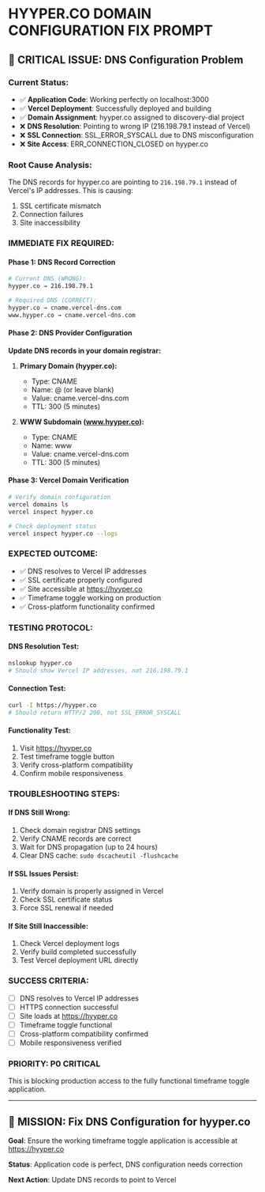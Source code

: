 # HYYPER.CO DOMAIN CONFIGURATION FIX PROMPT

## 🚨 CRITICAL ISSUE: DNS Configuration Problem

### **Current Status:**
- ✅ **Application Code**: Working perfectly on localhost:3000
- ✅ **Vercel Deployment**: Successfully deployed and building
- ✅ **Domain Assignment**: hyyper.co assigned to discovery-dial project
- ❌ **DNS Resolution**: Pointing to wrong IP (216.198.79.1 instead of Vercel)
- ❌ **SSL Connection**: SSL_ERROR_SYSCALL due to DNS misconfiguration
- ❌ **Site Access**: ERR_CONNECTION_CLOSED on hyyper.co

### **Root Cause Analysis:**
The DNS records for hyyper.co are pointing to `216.198.79.1` instead of Vercel's IP addresses. This is causing:
1. SSL certificate mismatch
2. Connection failures
3. Site inaccessibility

### **IMMEDIATE FIX REQUIRED:**

#### **Phase 1: DNS Record Correction**
```bash
# Current DNS (WRONG):
hyyper.co → 216.198.79.1

# Required DNS (CORRECT):
hyyper.co → cname.vercel-dns.com
www.hyyper.co → cname.vercel-dns.com
```

#### **Phase 2: DNS Provider Configuration**
**Update DNS records in your domain registrar:**

1. **Primary Domain (hyyper.co):**
   - Type: CNAME
   - Name: @ (or leave blank)
   - Value: cname.vercel-dns.com
   - TTL: 300 (5 minutes)

2. **WWW Subdomain (www.hyyper.co):**
   - Type: CNAME
   - Name: www
   - Value: cname.vercel-dns.com
   - TTL: 300 (5 minutes)

#### **Phase 3: Vercel Domain Verification**
```bash
# Verify domain configuration
vercel domains ls
vercel inspect hyyper.co

# Check deployment status
vercel inspect hyyper.co --logs
```

### **EXPECTED OUTCOME:**
- ✅ DNS resolves to Vercel IP addresses
- ✅ SSL certificate properly configured
- ✅ Site accessible at https://hyyper.co
- ✅ Timeframe toggle working on production
- ✅ Cross-platform functionality confirmed

### **TESTING PROTOCOL:**

#### **DNS Resolution Test:**
```bash
nslookup hyyper.co
# Should show Vercel IP addresses, not 216.198.79.1
```

#### **Connection Test:**
```bash
curl -I https://hyyper.co
# Should return HTTP/2 200, not SSL_ERROR_SYSCALL
```

#### **Functionality Test:**
1. Visit https://hyyper.co
2. Test timeframe toggle button
3. Verify cross-platform compatibility
4. Confirm mobile responsiveness

### **TROUBLESHOOTING STEPS:**

#### **If DNS Still Wrong:**
1. Check domain registrar DNS settings
2. Verify CNAME records are correct
3. Wait for DNS propagation (up to 24 hours)
4. Clear DNS cache: `sudo dscacheutil -flushcache`

#### **If SSL Issues Persist:**
1. Verify domain is properly assigned in Vercel
2. Check SSL certificate status
3. Force SSL renewal if needed

#### **If Site Still Inaccessible:**
1. Check Vercel deployment logs
2. Verify build completed successfully
3. Test Vercel deployment URL directly

### **SUCCESS CRITERIA:**
- [ ] DNS resolves to Vercel IP addresses
- [ ] HTTPS connection successful
- [ ] Site loads at https://hyyper.co
- [ ] Timeframe toggle functional
- [ ] Cross-platform compatibility confirmed
- [ ] Mobile responsiveness verified

### **PRIORITY: P0 CRITICAL**
This is blocking production access to the fully functional timeframe toggle application.

---

## 🎯 MISSION: Fix DNS Configuration for hyyper.co

**Goal**: Ensure the working timeframe toggle application is accessible at https://hyyper.co

**Status**: Application code is perfect, DNS configuration needs correction

**Next Action**: Update DNS records to point to Vercel
